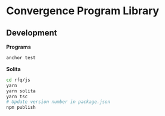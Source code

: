 # Convergence Program Library

## Development

**Programs**

```bash
anchor test
```

**Solita**

```bash
cd rfq/js
yarn
yarn solita
yarn tsc
# Update version number in package.json
npm publish
```
